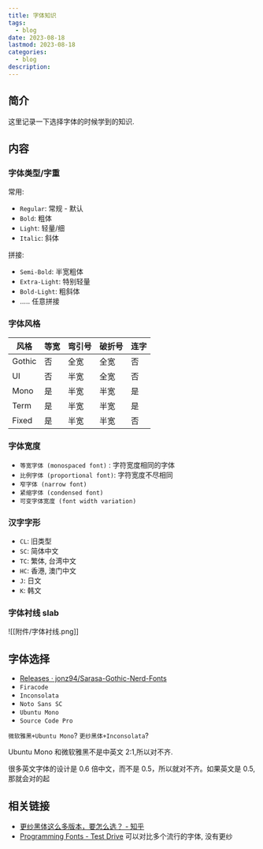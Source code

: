 ```yaml
---
title: 字体知识
tags:
  - blog
date: 2023-08-18
lastmod: 2023-08-18
categories:
  - blog
description: 
---
```


## 简介

这里记录一下选择字体的时候学到的知识.

## 内容

### 字体类型/字重

常用:

- `Regular`: 常规 - 默认
- `Bold`: 粗体
- `Light`: 轻量/细
- `Italic`: 斜体

拼接:

- `Semi-Bold`: 半宽粗体
- `Extra-Light`: 特别轻量
- `Bold-Light`: 粗斜体
- ..... 任意拼接

### 字体风格

| 风格   | 等宽 | 弯引号 | 破折号 | 连字 |
| ------ | ---- | ------ | ------ | ---- |
| Gothic | 否   | 全宽   | 全宽   | 否   |
| UI     | 否   | 半宽   | 全宽   | 否   |
| Mono   | 是   | 半宽   | 半宽   | 是   |
| Term   | 是   | 半宽   | 半宽   | 是   |
| Fixed  | 是   | 半宽   | 半宽   | 否   |

### 字体宽度

- `等宽字体 (monospaced font)` : 字符宽度相同的字体
- `比例字体 (proportional font)`: 字符宽度不尽相同
- `窄字体 (narrow font)`
- `紧缩字体 (condensed font)`
- `可变字体宽度 (font width variation)`

### 汉字字形

- `CL`: 旧类型
- `SC`: 简体中文
- `TC`: 繁体, 台湾中文
- `HC`: 香港, 澳门中文
- `J`: 日文
- `K`: 韩文

### 字体衬线 slab

![[附件/字体衬线.png]]

## 字体选择

- [Releases · jonz94/Sarasa-Gothic-Nerd-Fonts](https://github.com/jonz94/Sarasa-Gothic-Nerd-Fonts/releases)
- `Firacode`
- `Inconsolata`
- `Noto Sans SC`
- `Ubuntu Mono`
- `Source Code Pro`

`微软雅黑+Ubuntu Mono`? `更纱黑体+Inconsolata`?

Ubuntu Mono 和微软雅黑不是中英文 2:1,所以对不齐.

很多英文字体的设计是 0.6 倍中文，而不是 0.5，所以就对不齐。如果英文是 0.5, 那就会对的起

## 相关链接

- [更纱黑体这么多版本，要怎么选？ - 知乎](https://zhuanlan.zhihu.com/p/627059922)
- [Programming Fonts - Test Drive](https://www.programmingfonts.org/#ubuntu) 可以对比多个流行的字体, 没有更纱
